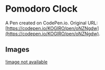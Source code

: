 # Pomodoro Clock

A Pen created on CodePen.io. Original URL: [https://codepen.io/KOGIRO/pen/oNZNgdw](https://codepen.io/KOGIRO/pen/oNZNgdw).

## Images

[!image not available](https://github.com/KOGIR0/pomodoro-clock/blob/main/imgs/pc.png)
